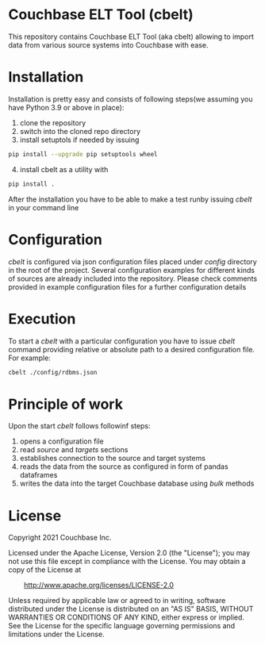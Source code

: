 # Couchbase ELT Tool (cbelt)

This repository contains Couchbase ELT Tool (aka cbelt) allowing to import data from various source systems into Couchbase with ease.

# Installation

Installation is pretty easy and consists of following steps(we assuming you have Python 3.9 or above in place):

1. clone the repository
2. switch into the cloned repo directory
3. install setuptols if needed by issuing 

```bash
pip install --upgrade pip setuptools wheel
```

4. install cbelt as a utility with 

```bash
pip install .
```

After the installation you have to be able to make a test runby issuing  *cbelt* in your command line

# Configuration

*cbelt* is configured via json configuration files placed under *config* directory in the root of the project. Several configuration examples for different kinds of sources are already included into the repository. Please check comments provided in example configuration files for a further configuration details

# Execution 

To start a *cbelt* with a particular configuration you have to issue *cbelt* command providing relative or absolute path to a desired configuration file. For example:

```bash
cbelt ./config/rdbms.json
```

# Principle of work 

Upon the start *cbelt* follows followinf steps:

1. opens a configuration file 
2. read *source* and *targets* sections
3. establishes connection to the source and target systems
4. reads the data from the source as configured in form of pandas dataframes
5. writes the data into the target Couchbase database using *bulk* methods


# License
Copyright 2021 Couchbase Inc.

Licensed under the Apache License, Version 2.0 (the "License");
you may not use this file except in compliance with the License.
You may obtain a copy of the License at

&nbsp;&nbsp;&nbsp;&nbsp;&nbsp;&nbsp;&nbsp;&nbsp;http://www.apache.org/licenses/LICENSE-2.0

Unless required by applicable law or agreed to in writing, software
distributed under the License is distributed on an "AS IS" BASIS,
WITHOUT WARRANTIES OR CONDITIONS OF ANY KIND, either express or implied.
See the License for the specific language governing permissions and
limitations under the License.

